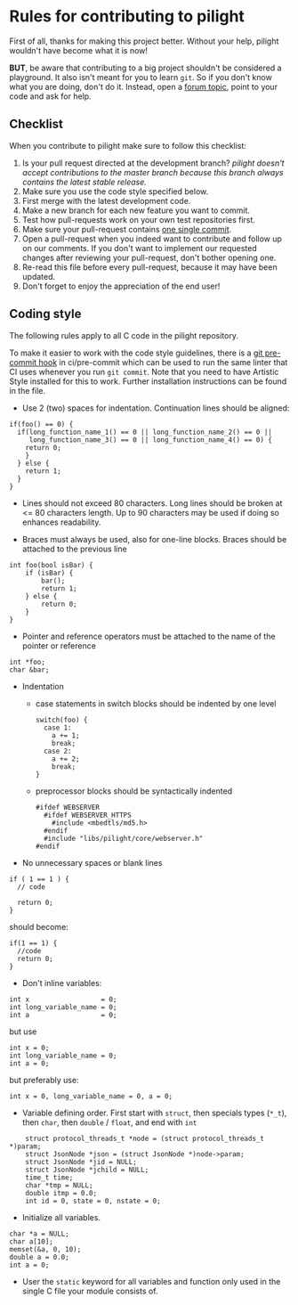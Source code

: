 Rules for contributing to pilight
=================================
First of all, thanks for making this project better. Without your help, pilight
wouldn't have become what it is now!

**BUT**, be aware that contributing to a big project shouldn't be considered a 
playground. It also isn't meant for you to learn `git`.
So if you don't know what you are doing, don't do it. Instead, open a
[forum topic](http://forum.pilight.org), point to your code and ask for help.

Checklist
---------
When you contribute to pilight make sure to follow this checklist:

1. Is your pull request directed at the development branch?
   *pilight doesn't accept contributions to the master branch because this 
   branch always contains the latest stable release.*
1. Make sure you use the code style specified below.
1. First merge with the latest development code.
1. Make a new branch for each new feature you want to commit.
1. Test how pull-requests work on your own test repositories first.
1. Make sure your pull-request contains [one single commit][squashing commits].
1. Open a pull-request when you indeed want to contribute and follow up on our 
   comments. If you don't want to implement our requested changes after 
   reviewing your pull-request, don't bother opening one.
1. Re-read this file before every pull-request, because it may have been 
   updated.
1. Don't forget to enjoy the appreciation of the end user!

[squashing commits]:http://eli.thegreenplace.net/2014/02/19/squashing-github-pull-requests-into-a-single-commit

Coding style
------------
The following rules apply to all C code in the pilight repository.

To make it easier to work with the code style guidelines, there is a 
[git pre-commit hook](ci/pre-commit) in ci/pre-commit which can be used to run
the same linter that CI uses whenever you run `git commit`. Note that you need 
to have Artistic Style installed for this to work.
Further installation instructions can be found in the file.

- Use 2 (two) spaces for indentation. Continuation lines should be aligned:
```
if(foo() == 0) {
  if(long_function_name_1() == 0 || long_function_name_2() == 0 ||
     long_function_name_3() == 0 || long_function_name_4() == 0) {
    return 0;
    }
  } else {
    return 1;
  }
}
```

- Lines should not exceed 80 characters. Long lines should be broken at <= 80
  characters length. Up to 90 characters may be used if doing so enhances
  readability.

- Braces must always be used, also for one-line blocks. Braces should be 
  attached to the previous line
```
int foo(bool isBar) {
    if (isBar) {
        bar();
        return 1;
    } else {
        return 0;
    }
}
```

- Pointer and reference operators must be attached to the name of the pointer or
  reference
```
int *foo;
char &bar;
```

- Indentation
  - case statements in switch blocks should be indented by one level
    ```
    switch(foo) {
      case 1:
        a += 1;
        break;
      case 2:
        a += 2;
        break;
    }
    ```
  - preprocessor blocks should be syntactically indented
    ```
    #ifdef WEBSERVER
      #ifdef WEBSERVER_HTTPS
        #include <mbedtls/md5.h>
      #endif
      #include "libs/pilight/core/webserver.h"
    #endif
    ```

- No unnecessary spaces or blank lines
```
if ( 1 == 1 ) {
  // code

  return 0;
}
```
should become:
```
if(1 == 1) {
  //code
  return 0;
}
```

- Don't inline variables:
```
int x                  = 0;
int long_variable_name = 0;
int a                  = 0;
```
but use
```
int x =	0;
int long_variable_name = 0;
int a = 0;
```
but preferably use:
```
int x = 0, long_variable_name = 0, a = 0;
```

- Variable defining order.
  First start with `struct`, then specials types (`*_t`), then `char`, then 
  `double` / `float`, and end with `int`
```
	struct protocol_threads_t *node = (struct protocol_threads_t *)param;
	struct JsonNode *json = (struct JsonNode *)node->param;
	struct JsonNode *jid = NULL;
	struct JsonNode *jchild = NULL;
	time_t time;
	char *tmp = NULL;
	double itmp = 0.0;
	int id = 0, state = 0, nstate = 0;
```

- Initialize all variables.
```
char *a = NULL;
char a[10];
memset(&a, 0, 10);
double a = 0.0;
int a = 0;
```

- User the `static` keyword for all variables and function only used in the 
  single C file your module consists of.



